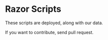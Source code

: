 # Razor Scripts

These scripts are deployed, along with our data.

If you want to contribute, send pull request.
